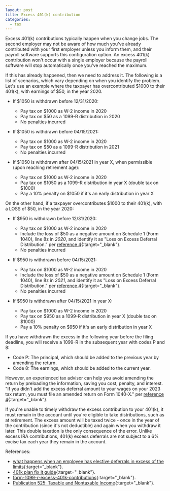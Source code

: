 ```yaml
---
layout: post
title: Excess 401(k) contribution
categories:
  - tax
---
```


Excess 401(k) contributions typically happen when you change jobs. The second
employer may not be aware of how much you've already contributed with your
first employer unless you inform them, and their payroll software supports this
configuration option. An excess 401(k) contribution won't occur with a single
employer because the payroll software will stop automatically once you've reached the
maximum.

If this has already happened, then we need to address it. The following is a
list of scenarios, which vary depending on when you identify the problem. Let's
use an example where the taxpayer has overcontributed $1000 to their 401(k),
with earnings of $50, in the year 2020.

- If $1050 is withdrawn before 12/31/2020:
  - Pay tax on $1000 as W-2 income in 2020
  - Pay tax on $50 as a 1099-R distribution in 2020
  - No penalties incurred

- If $1050 is withdrawn before 04/15/2021:
  - Pay tax on $1000 as W-2 income in 2020
  - Pay tax on $50 as a 1099-R distribution in 2021
  - No penalties incurred

- If $1050 is withdrawn after 04/15/2021 in year X, when permissible (upon reaching retirement age):
  - Pay tax on $1000 as W-2 income in 2020
  - Pay tax on $1050 as a 1099-R distribution in year X (double tax on $1000)
  - Pay a 10% penalty on $1050 if it's an early distribution in year X

On the other hand, if a taxpayer overcontributes $1000 to their 401(k), with a LOSS of $50, in the year 2020:

- If $950 is withdrawn before 12/31/2020:
  - Pay tax on $1000 as W-2 income in 2020
  - Include the loss of $50 as a negative amount on Schedule 1 (Form 1040), line 8z in *2020*, and identify it as "Loss on Excess Deferral Distribution.” per [reference 4][4]{:target="_blank"}.
  - No penalties incurred

- If $950 is withdrawn before 04/15/2021:
  - Pay tax on $1000 as W-2 income in 2020
  - Include the loss of $50 as a negative amount on Schedule 1 (Form 1040), line 8z in *2021*, and identify it as "Loss on Excess Deferral Distribution.” per [reference 4][4]{:target="_blank"}.
  - No penalties incurred

- If $950 is withdrawn after 04/15/2021 in year X:
  - Pay tax on $1000 as W-2 income in 2020
  - Pay tax on $950 as a 1099-R distribution in year X (double tax on $1000)
  - Pay a 10% penalty on $950 if it's an early distribution in year X

If you have withdrawn the excess in the following year before the filing
deadline, you will receive a 1099-R in the subsequent year with codes P and 8:

- Code P: The principal, which should be added to the previous year by amending the return.
- Code 8: The earnings, which should be added to the current year.

However, an experienced tax advisor can help you avoid amending the return by
preloading the information, saving you cost, penalty, and interest. "If you didn't add the excess deferral amount to your wages on
your 2023 tax return, you must file an amended return on Form 1040-X." per [reference 4][4]{:target="_blank"}.

If you're unable to timely withdraw the excess contribution to your 401(k), it
must remain in the account until you're eligible to take distributions, such as
at retirement. The excess amount will be taxed twice - once in the year of the
contribution (since it's not deductible) and again when you withdraw it later.
This double taxation is the only consequence of the error. Unlike excess IRA
contributions, 401(k) excess deferrals are not subject to a 6% excise tax each
year they remain in the account.

References:
- [what happens when an employee has elective deferrals in excess of the limits][1]{:target="_blank"}.
- [401k plan fix it guide][2]{:target="_blank"}.
- [form-1099-r-excess-401k-contributions][3]{:target="_blank"}.
- [Publication 525: Taxable and Nontaxable Income][4]{:target="_blank"}.

[1]: https://www.irs.gov/retirement-plans/plan-participant-employee/retirement-topics-what-happens-when-an-employee-has-elective-deferrals-in-excess-of-the-limits
[2]: https://www.irs.gov/retirement-plans/401k-plan-fix-it-guide-elective-deferrals-exceeded-code-402g-limits-for-the-calendar-year-and-excesses-were-not-distributed
[3]: https://www.taxact.com/support/1210/2019/form-1099-r-excess-401k-contributions
[4]: https://www.irs.gov/pub/irs-pdf/p525.pdf
